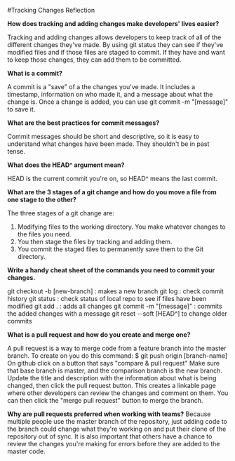 #Tracking Changes Reflection

**How does tracking and adding changes make developers' lives easier?**

Tracking and adding changes allows developers to keep track of all of the different changes they've made. By using git status they can see if they've modified files and if those files are staged to commit. If they have and want to keep those changes, they can add them to be committed.

**What is a commit?**

A commit is a "save" of a the changes you've made. It includes a timestamp, information on who made it, and a message about what the change is. Once a change is added, you can use git commit -m "[message]" to save it.

**What are the best practices for commit messages?**

Commit messages should be short and descriptive, so it is easy to understand what changes have been made. They shouldn't be in past tense.

**What does the HEAD^ argument mean?**

HEAD is the current commit you're on, so HEAD^ means the last commit. 

**What are the 3 stages of a git change and how do you move a file from one stage to the other?**

The three stages of a git change are:
1. Modifying files to the working directory. You make whatever changes to the files you need.
2. You then stage the files by tracking and adding them.
3. You commit the staged files to permanently save them to the Git directory.

**Write a handy cheat sheet of the commands you need to commit your changes.**

git checkout -b [new-branch] : makes a new branch
git log : check commit history
git status : check status of local repo to see if files have been modified
git add . : adds all changes
git commit -m "[message]" : commits the added changes with a message
git reset --soft [HEAD^] to change older commits

**What is a pull request and how do you create and merge one?**

A pull request is a way to merge code from a feature branch into the master branch. 
To create on you do this command:
$ git push origin [branch-name]
On github click on a button that says "compare & pull request"
Make sure that base branch is master, and the comparison branch is the new branch. Update the title and description with the information about what is being changed, then click the pull request button. This creates a linkable page where other developers can review the changes and comment on them. You can then click the "merge pull request" button to merge the branch.

**Why are pull requests preferred when working with teams?**
Because multiple people use the master branch of the repository, just adding code to the branch could change what they're working on and put their clone of the repository out of sync. It is also important that others have a chance to review the changes you're making for errors before they are added to the master code.

